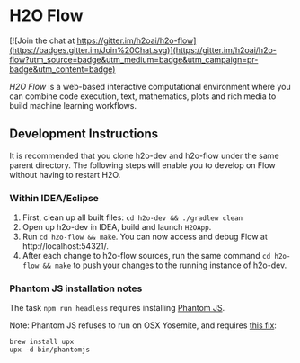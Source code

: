 # H2O Flow

[![Join the chat at https://gitter.im/h2oai/h2o-flow](https://badges.gitter.im/Join%20Chat.svg)](https://gitter.im/h2oai/h2o-flow?utm_source=badge&utm_medium=badge&utm_campaign=pr-badge&utm_content=badge)

*H2O Flow* is a web-based interactive computational environment where you can combine code execution, text, mathematics, plots and rich media to build machine learning workflows.

## Development Instructions

It is recommended that you clone h2o-dev and h2o-flow under the same parent directory. The following steps will enable you to develop on Flow without having to restart H2O. 
    
### Within IDEA/Eclipse

1. First, clean up all built files:  `cd h2o-dev && ./gradlew clean`
2. Open up h2o-dev in IDEA, build and launch `H2OApp`.
3. Run `cd h2o-flow && make`. You can now access and debug Flow at http://localhost:54321/.
4. After each change to h2o-flow sources, run the same command `cd h2o-flow && make` to push your changes to the running instance of h2o-dev.

### Phantom JS installation notes

The task `npm run headless` requires installing [Phantom JS](http://phantomjs.org).

Note:
Phantom JS refuses to run on OSX Yosemite, and requires [this fix](https://github.com/ariya/phantomjs/issues/12900):

    brew install upx
    upx -d bin/phantomjs
